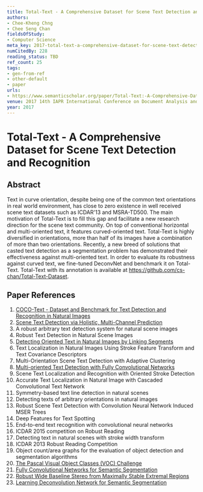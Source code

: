 ```yaml
---
title: Total-Text - A Comprehensive Dataset for Scene Text Detection and Recognition
authors:
- Chee-Kheng Chng
- Chee Seng Chan
fieldsOfStudy:
- Computer Science
meta_key: 2017-total-text-a-comprehensive-dataset-for-scene-text-detection-and-recognition
numCitedBy: 228
reading_status: TBD
ref_count: 25
tags:
- gen-from-ref
- other-default
- paper
urls:
- https://www.semanticscholar.org/paper/Total-Text:-A-Comprehensive-Dataset-for-Scene-Text-Chng-Chan/729f20fa5928514768f4e0d848e74e5eecc33174?sort=total-citations
venue: 2017 14th IAPR International Conference on Document Analysis and Recognition (ICDAR)
year: 2017
---
```


# Total-Text - A Comprehensive Dataset for Scene Text Detection and Recognition

## Abstract

Text in curve orientation, despite being one of the common text orientations in real world environment, has close to zero existence in well received scene text datasets such as ICDAR'13 and MSRA-TD500. The main motivation of Total-Text is to fill this gap and facilitate a new research direction for the scene text community. On top of conventional horizontal and multi-oriented text, it features curved-oriented text. Total-Text is highly diversified in orientations, more than half of its images have a combination of more than two orientations. Recently, a new breed of solutions that casted text detection as a segmentation problem has demonstrated their effectiveness against multi-oriented text. In order to evaluate its robustness against curved text, we fine-tuned DeconvNet and benchmark it on Total-Text. Total-Text with its annotation is available at https://github.com/cs-chan/Total-Text-Dataset.

## Paper References

1. [COCO-Text - Dataset and Benchmark for Text Detection and Recognition in Natural Images](2016-coco-text-dataset-and-benchmark-for-text-detection-and-recognition-in-natural-images)
2. [Scene Text Detection via Holistic, Multi-Channel Prediction](2016-scene-text-detection-via-holistic-multi-channel-prediction)
3. A robust arbitrary text detection system for natural scene images
4. Robust Text Detection in Natural Scene Images
5. [Detecting Oriented Text in Natural Images by Linking Segments](2017-detecting-oriented-text-in-natural-images-by-linking-segments)
6. Text Localization in Natural Images Using Stroke Feature Transform and Text Covariance Descriptors
7. Multi-Orientation Scene Text Detection with Adaptive Clustering
8. [Multi-oriented Text Detection with Fully Convolutional Networks](2016-multi-oriented-text-detection-with-fully-convolutional-networks)
9. Scene Text Localization and Recognition with Oriented Stroke Detection
10. Accurate Text Localization in Natural Image with Cascaded Convolutional Text Network
11. Symmetry-based text line detection in natural scenes
12. Detecting texts of arbitrary orientations in natural images
13. Robust Scene Text Detection with Convolution Neural Network Induced MSER Trees
14. Deep Features for Text Spotting
15. End-to-end text recognition with convolutional neural networks
16. ICDAR 2015 competition on Robust Reading
17. Detecting text in natural scenes with stroke width transform
18. ICDAR 2013 Robust Reading Competition
19. Object count/area graphs for the evaluation of object detection and segmentation algorithms
20. [The Pascal Visual Object Classes (VOC) Challenge](2009-the-pascal-visual-object-classes-voc-challenge)
21. [Fully Convolutional Networks for Semantic Segmentation](2017-fully-convolutional-networks-for-semantic-segmentation)
22. [Robust Wide Baseline Stereo from Maximally Stable Extremal Regions](2002-robust-wide-baseline-stereo-from-maximally-stable-extremal-regions)
23. [Learning Deconvolution Network for Semantic Segmentation](2015-learning-deconvolution-network-for-semantic-segmentation)
